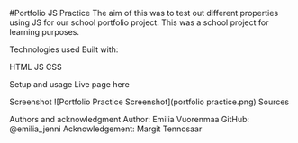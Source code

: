 #Portfolio JS Practice
The aim of this was to test out different properties using JS for our school portfolio project.
This was a school project for learning purposes.

Technologies used
Built with:

HTML
JS
CSS

Setup and usage
Live page here

Screenshot
![Portfolio Practice Screenshot](portfolio practice.png)
Sources

Authors and acknowledgment
Author: Emilia Vuorenmaa
GitHub: @emilia_jenni
Acknowledgement:
Margit Tennosaar
